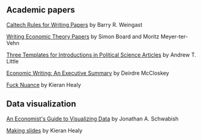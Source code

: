 
## Academic papers 

[Caltech Rules for Writing Papers](https://web.stanford.edu/group/mcnollgast/cgi-bin/wordpress/wp-content/uploads/2013/10/CALTECH.RUL_..pdf) by Barry R. Weingast

[Writing Economic Theory Papers](http://www.econ.ucla.edu/sboard/teaching/contracts/WritingEconomicTheory.pdf) by Simon Board and Moritz Meyer-ter-Vehn

[Three Templates for Introductions in Political Science Articles](http://www.andrewtlittle.com/papers/little_intros.pdf) by Andrew T. Little

[Economic Writing: An Executive Summary](https://www.deirdremccloskey.com/docs/pdf/Article_309.pdf) by Deirdre McCloskey

[Fuck Nuance](https://kieranhealy.org/files/papers/fuck-nuance.pdf) by Kieran Healy 

## Data visualization

[An Economist's Guide to Visualizing Data](https://pubs.aeaweb.org/doi/pdf/10.1257/jep.28.1.209) by Jonathan A. Schwabish 

[Making slides](https://kieranhealy.org/blog/archives/2018/03/24/making-slides/) by Kieran Healy
